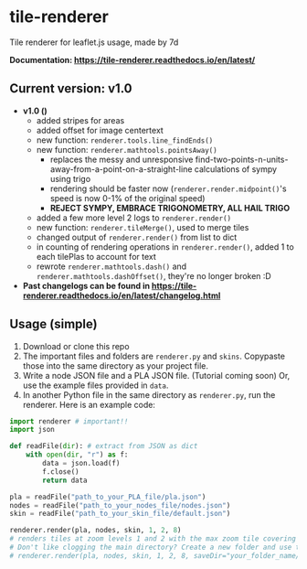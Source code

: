 # tile-renderer
Tile renderer for leaflet.js usage, made by 7d

**Documentation: https://tile-renderer.readthedocs.io/en/latest/**

## Current version: v1.0
* **v1.0 ()**
  * added stripes for areas
  * added offset for image centertext
  * new function: `renderer.tools.line_findEnds()`
  * new function: `renderer.mathtools.pointsAway()`
    * replaces the messy and unresponsive find-two-points-n-units-away-from-a-point-on-a-straight-line calculations of sympy using trigo
    * rendering should be faster now (`renderer.render.midpoint()`'s speed is now 0-1% of the original speed)
    * **REJECT SYMPY, EMBRACE TRIGONOMETRY, ALL HAIL TRIGO**
  * added a few more level 2 logs to `renderer.render()`
  * new function: `renderer.tileMerge()`, used to merge tiles
  * changed output of `renderer.render()` from list to dict
  * in counting of rendering operations in `renderer.render()`, added 1 to each tilePlas to account for text
  * rewrote `renderer.mathtools.dash()` and `renderer.mathtools.dashOffset()`, they're no longer broken :D
* **Past changelogs can be found in https://tile-renderer.readthedocs.io/en/latest/changelog.html**

## Usage (simple)
1. Download or clone this repo
2. The important files and folders are `renderer.py` and `skins`. Copypaste those into the same directory as your project file.
3. Write a node JSON file and a PLA JSON file. (Tutorial coming soon) Or, use the example files provided in `data`.
4. In another Python file in the same directory as `renderer.py`, run the renderer. Here is an example code:
```python
import renderer # important!!
import json

def readFile(dir): # extract from JSON as dict
    with open(dir, "r") as f:
        data = json.load(f)
        f.close()
        return data

pla = readFile("path_to_your_PLA_file/pla.json")
nodes = readFile("path_to_your_nodes_file/nodes.json")
skin = readFile("path_to_your_skin_file/default.json")

renderer.render(pla, nodes, skin, 1, 2, 8)
# renders tiles at zoom levels 1 and 2 with the max zoom tile covering 8 units
# Don't like clogging the main directory? Create a new folder and use this instead:
# renderer.render(pla, nodes, skin, 1, 2, 8, saveDir="your_folder_name/")
```
